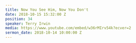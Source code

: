 ```yaml
---
title: Now You See Him, Now You Don't
date: 2018-10-15 15:32:00 Z
position: 34
speaker: Terry Irwin
media: https://www.youtube.com/embed/w36rMIrv54k?ecver=2
sermon_date: 2018-10-14 10:00:00 Z
---
```


